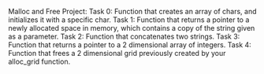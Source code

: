 Malloc and Free Project:
Task 0: Function that creates an array of chars, and initializes it with a specific char.
Task 1: Function that returns a pointer to a newly allocated space in memory, which contains a copy of the string given as a parameter.
Task 2: Function that concatenates two strings.
Task 3: Function that returns a pointer to a 2 dimensional array of integers.
Task 4: Function that frees a 2 dimensional grid previously created by your alloc_grid function.


